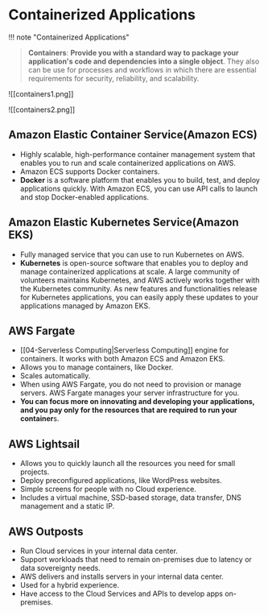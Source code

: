 # Containerized Applications

!!! note "Containerized Applications"
> **Containers**: **Provide you with a standard way to package your application's code and dependencies into a single object**. 
> They also can be use for processes and workflows in which there are essential requirements for security, reliability, and scalability.


![[containers1.png]]

![[containers2.png]]

## Amazon Elastic Container Service(Amazon ECS)
- Highly scalable, high-performance container management system that enables you to run and scale containerized applications on AWS. 
- Amazon ECS supports Docker containers. 
- **Docker** is a software platform that enables you to build, test, and deploy applications quickly. With Amazon ECS, you can use API calls to launch and stop Docker-enabled applications.
## Amazon Elastic Kubernetes Service(Amazon EKS)
- Fully managed service that you can use to run Kubernetes on AWS. 
- **Kubernetes** is open-source software that enables you to deploy and manage containerized applications at scale. A large community of volunteers maintains Kubernetes, and AWS actively works together with the Kubernetes community. As new features and functionalities release for Kubernetes applications, you can easily apply these updates to your applications managed by Amazon EKS.

## AWS Fargate
- [[04-Serverless Computing|Serverless Computing]] engine for containers. It works with both Amazon ECS and Amazon EKS. 
- Allows you to manage containers, like Docker.
- Scales automatically.
- When using AWS Fargate, you do not need to provision or manage servers. AWS Fargate manages your server infrastructure for you. 
- **You can focus more on innovating and developing your applications, and you pay only for the resources that are required to run your container**s.

## AWS Lightsail
- Allows you to quickly launch all the resources you need for small projects.
- Deploy preconfigured applications, like WordPress websites.
- Simple screens for people with no Cloud experience.
- Includes a virtual machine, SSD-based storage, data transfer, DNS management and a static IP.

## AWS Outposts
- Run Cloud services in your internal data center.
- Support workloads that need to remain on-premises due to latency or data sovereignty needs.
- AWS delivers and installs servers in your internal data center.
- Used for a hybrid experience.
- Have access to the Cloud Services and APIs to develop apps on-premises.
